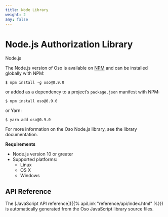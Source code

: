 ```yaml
---
title: Node Library
weight: 2
any: false
---
```



# Node.js Authorization Library

Node.js

The Node.js version of Oso is available on [NPM](https://www.npmjs.com/package/oso) and can be installed
globally with NPM:

```
$ npm install -g oso@0.9.0
```

or added as a dependency to a project’s `package.json` manifest with
NPM:

```
$ npm install oso@0.9.0
```

or Yarn:

```
$ yarn add oso@0.9.0
```

For more information on the Oso Node.js library, see the library
documentation.

**Requirements**

* Node.js version 10 or greater
* Supported platforms:
  * Linux
  * OS X
  * Windows

## API Reference

The [JavaScript API reference]({{% apiLink "reference/api/index.html" %}})
is automatically generated from the Oso JavaScript library source files.
